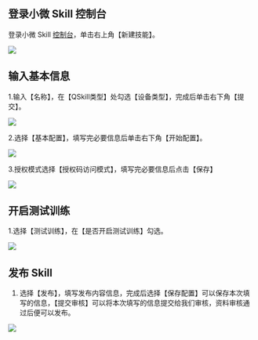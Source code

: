 ## 登录小微 Skill 控制台

登录小微 Skill [控制台](http://xiaowei.qcloud.com/developer/skill-list)，单击右上角【新建技能】。

![](http://imgcache.tcecqpoc.fsphere.cn/image/mc.qcloudimg.com/static/img/93e4a3087be6cc3111d03bc8a3460730/image.png)

## 输入基本信息

 1.输入【名称】，在【QSkill类型】处勾选【设备类型】，完成后单击右下角【提交】。

![](http://imgcache.tcecqpoc.fsphere.cn/image/mc.qcloudimg.com/static/img/c3af40c4f106eb179eb4c363ced3a0c2/image.png)

 2.选择【基本配置】，填写完必要信息后单击右下角【开始配置】。

![](http://imgcache.tcecqpoc.fsphere.cn/image/mc.qcloudimg.com/static/img/364a31032144d487fc620ca112d4d219/image.png)

 3.授权模式选择【授权码访问模式】，填写完必要信息后点击【保存】

![](http://imgcache.tcecqpoc.fsphere.cn/image/mc.qcloudimg.com/static/img/67323870ffd1a86866c9fe7585d3454d/image.png)

## 开启测试训练

 1.选择【测试训练】，在【是否开启测试训练】勾选。

 ![](http://imgcache.tcecqpoc.fsphere.cn/image/mc.qcloudimg.com/static/img/3d0a0daa425291b8b43681eee60784d4/image.png)

 ## 发布 Skill

 1. 选择【发布】，填写发布内容信息，完成后选择【保存配置】可以保存本次填写的信息，【提交审核】可以将本次填写的信息提交给我们审核，资料审核通过后便可以发布。

![](http://imgcache.tcecqpoc.fsphere.cn/image/mc.qcloudimg.com/static/img/2f9e2fb3a62f07d099f267ef4ed6688c/image.png)
